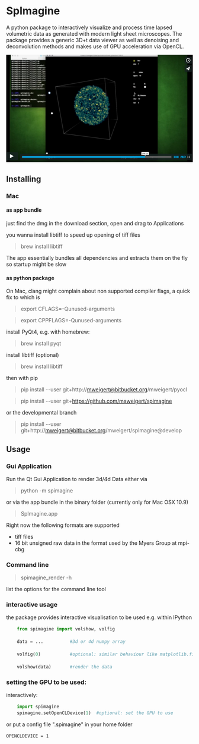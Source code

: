 # SpImagine

A python package to interactively visualize and process  time lapsed volumetric data as generated with modern light sheet microscopes. The package provides a generic 3D+t data viewer as well as denoising and deconvolution methods and makes use of GPU acceleration via OpenCL. 


[![Alt text for your video](poster_vimeo.png)](https://vimeo.com/126597994)

## Installing

### Mac

#### as app bundle

just find the dmg in the download section, open and drag to Applications

you wanna install libtiff to speed up opening of tiff files   
> brew install libtiff

The app essentially bundles all dependencies and extracts them on the fly  so startup might be slow

#### as python package
  
On Mac, clang might complain about non supported compiler flags, a quick fix to which is

> export CFLAGS=-Qunused-arguments

> export CPPFLAGS=-Qunused-arguments


install PyQt4, e.g. with homebrew:
> brew install pyqt

install libtiff (optional)
> brew install libtiff


then with pip

> pip install --user git+http://mweigert@bitbucket.org/mweigert/pyocl

> pip install --user git+https://github.com/maweigert/spimagine

or the developmental branch

> pip install --user git+http://mweigert@bitbucket.org/mweigert/spimagine@develop


## Usage

### Gui Application

Run the  Qt Gui Application to render 3d/4d Data either via  


> python -m spimagine

or via the app bundle in the binary folder (currently only for Mac OSX 10.9) 

> SpImagine.app


Right now the following formats are supported

- tiff files
- 16 bit unsigned raw data in the format used by the Myers Group at mpi-cbg

### Command line

> spimagine_render -h

list the options for the command line tool



### interactive usage

the package provides interactive visualisation to be used e.g. within IPython

```python 
	from spimagine import volshow, volfig

	data = ...          #3d or 4d numpy array
	
	volfig(0)           #optional: similar behaviour like matplotlib.figure, e.g. can be omitted
	
	volshow(data)       #render the data
````

### setting the GPU to be used:

interactively:

```python 
	import spimagine 
	spimagine.setOpenCLDevice(1)  #optional: set the GPU to use
```

or put a config file ".spimagine" in your home folder

    OPENCLDEVICE = 1
